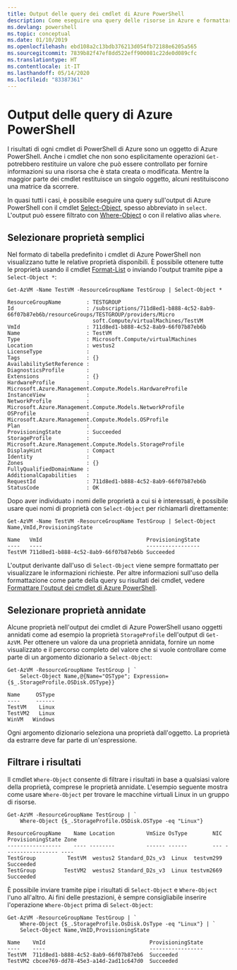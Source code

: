 ```yaml
---
title: Output delle query dei cmdlet di Azure PowerShell
description: Come eseguire una query delle risorse in Azure e formattare i risultati.
ms.devlang: powershell
ms.topic: conceptual
ms.date: 01/10/2019
ms.openlocfilehash: ebd108a2c13bdb376213d054fb72188e6205a565
ms.sourcegitcommit: 7839b82f47ef8dd522eff900081c22de0d089cfc
ms.translationtype: HT
ms.contentlocale: it-IT
ms.lasthandoff: 05/14/2020
ms.locfileid: "83387361"
---
```

# <a name="query-output-of-azure-powershell"></a>Output delle query di Azure PowerShell 

I risultati di ogni cmdlet di PowerShell di Azure sono un oggetto di Azure PowerShell. Anche i cmdlet che non sono esplicitamente operazioni `Get-` potrebbero restituire un valore che può essere controllato per fornire informazioni su una risorsa che è stata creata o modificata. Mentre la maggior parte dei cmdlet restituisce un singolo oggetto, alcuni restituiscono una matrice da scorrere.

In quasi tutti i casi, è possibile eseguire una query sull'output di Azure PowerShell con il cmdlet [Select-Object](/powershell/module/Microsoft.PowerShell.Utility/Select-Object), spesso abbreviato in `select`. L'output può essere filtrato con [Where-Object](/powershell/module/Microsoft.PowerShell.Core/Where-Object) o con il relativo alias `where`.

## <a name="select-simple-properties"></a>Selezionare proprietà semplici

Nel formato di tabella predefinito i cmdlet di Azure PowerShell non visualizzano tutte le relative proprietà disponibili. È possibile ottenere tutte le proprietà usando il cmdlet [Format-List](/powershell/module/microsoft.powershell.utility/format-list) o inviando l'output tramite pipe a `Select-Object *`:

```azurepowershell-interactive
Get-AzVM -Name TestVM -ResourceGroupName TestGroup | Select-Object *
```

```output
ResourceGroupName        : TESTGROUP
Id                       : /subscriptions/711d8ed1-b888-4c52-8ab9-66f07b87eb6b/resourceGroups/TESTGROUP/providers/Micro
                           soft.Compute/virtualMachines/TestVM
VmId                     : 711d8ed1-b888-4c52-8ab9-66f07b87eb6b
Name                     : TestVM
Type                     : Microsoft.Compute/virtualMachines
Location                 : westus2
LicenseType              :
Tags                     : {}
AvailabilitySetReference :
DiagnosticsProfile       :
Extensions               : {}
HardwareProfile          : Microsoft.Azure.Management.Compute.Models.HardwareProfile
InstanceView             :
NetworkProfile           : Microsoft.Azure.Management.Compute.Models.NetworkProfile
OSProfile                : Microsoft.Azure.Management.Compute.Models.OSProfile
Plan                     :
ProvisioningState        : Succeeded
StorageProfile           : Microsoft.Azure.Management.Compute.Models.StorageProfile
DisplayHint              : Compact
Identity                 :
Zones                    : {}
FullyQualifiedDomainName :
AdditionalCapabilities   :
RequestId                : 711d8ed1-b888-4c52-8ab9-66f07b87eb6b
StatusCode               : OK
```

Dopo aver individuato i nomi delle proprietà a cui si è interessati, è possibile usare quei nomi di proprietà con `Select-Object` per richiamarli direttamente:

```azurepowershell-interactive
Get-AzVM -Name TestVM -ResourceGroupName TestGroup | Select-Object Name,VmId,ProvisioningState
```

```output
Name   VmId                                 ProvisioningState
----   ----                                 -----------------
TestVM 711d8ed1-b888-4c52-8ab9-66f07b87eb6b Succeeded
```

L'output derivante dall'uso di `Select-Object` viene sempre formattato per visualizzare le informazioni richieste. Per altre informazioni sull'uso della formattazione come parte della query su risultati dei cmdlet, vedere [Formattare l'output dei cmdlet di Azure PowerShell](formatting-output.md).

## <a name="select-nested-properties"></a>Selezionare proprietà annidate

Alcune proprietà nell'output dei cmdlet di Azure PowerShell usano oggetti annidati come ad esempio la proprietà `StorageProfile` dell'output di `Get-AzVM`. Per ottenere un valore da una proprietà annidata, fornire un nome visualizzato e il percorso completo del valore che si vuole controllare come parte di un argomento dizionario a `Select-Object`:

```azurepowershell-interactive
Get-AzVM -ResourceGroupName TestGroup | `
    Select-Object Name,@{Name="OSType"; Expression={$_.StorageProfile.OSDisk.OSType}}
```

```output
Name     OSType
----     ------
TestVM    Linux
TestVM2   Linux
WinVM   Windows
```

Ogni argomento dizionario seleziona una proprietà dall'oggetto. La proprietà da estrarre deve far parte di un'espressione.

## <a name="filter-results"></a>Filtrare i risultati 

Il cmdlet `Where-Object` consente di filtrare i risultati in base a qualsiasi valore della proprietà, comprese le proprietà annidate. L'esempio seguente mostra come usare `Where-Object` per trovare le macchine virtuali Linux in un gruppo di risorse.

```azurepowershell-interactive
Get-AzVM -ResourceGroupName TestGroup | `
    Where-Object {$_.StorageProfile.OSDisk.OSType -eq "Linux"}
```

```output
ResourceGroupName    Name Location          VmSize OsType        NIC ProvisioningState Zone
-----------------    ---- --------          ------ ------        --- ----------------- ----
TestGroup          TestVM  westus2 Standard_D2s_v3  Linux  testvm299         Succeeded
TestGroup         TestVM2  westus2 Standard_D2s_v3  Linux testvm2669         Succeeded
```

È possibile inviare tramite pipe i risultati di `Select-Object` e `Where-Object` l'uno all'altro. Ai fini delle prestazioni, è sempre consigliabile inserire l'operazione `Where-Object` prima di `Select-Object`:

```azurepowershell-interactive
Get-AzVM -ResourceGroupName TestGroup | `
    Where-Object {$_.StorageProfile.OsDisk.OsType -eq "Linux"} | `
    Select-Object Name,VmID,ProvisioningState
```

```output
Name    VmId                                 ProvisioningState
----    ----                                 -----------------
TestVM  711d8ed1-b888-4c52-8ab9-66f07b87eb6  Succeeded
TestVM2 cbcee769-dd78-45e3-a14d-2ad11c647d0  Succeeded
```
